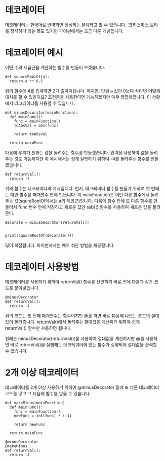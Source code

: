 # 데코레이터
데코레이터는 한국어로 번역하면 장식하는 물체라고 할 수 있습니다. '크리스마스 트리를 장식하다'라는 뜻도 있지만 파이썬에서는 조금 다른 개념입니다.

# 데코레이터 예시
어떤 수의 제곱근을 계산하는 함수를 만들어 보겠습니다.

```
def squareRootOf(a):
  return a ** 0.5
```

위의 함수에 4를 입력하면 2가 출력이됩니다. 하지만, 만일 a 값이 0보다 작다면 어떻게 대처를 할 수 있을까요? 조건문을 사용한다면 가능하겠지만 매우 복잡해집니다. 이 상황에서 데코레이터를 사용할 수 있습니다.

```
def minusDecorator(mainFunction):
  def mainFunc():
    func = mainFunction()
    toAbsVal = abs(func)

    return toAbsVal

  return mainFunc
```

다음에 우리가 원하는 값을 돌려주는 함수를 만들겠습니다. 입력을 사용하여 값을 돌려주는 것도 가능하지만 이 예시에서는 쉽게 설명하기 위하여 -4를 돌려주는 함수를 만들겠습니다.

```
def returnVal():
  return -4
```

위의 함수는 데코레이터의 예시입니다. 먼저, 데코레이터 함수를 만들기 위하여 첫 번째는 매인 함수를 매개변수 안에 만듭니다. 이 mainFunction은 어떤 다른 함수에서 돌려주는 값(squreRootOf에서는 a의 제곱근)입니다. 다음에 함수 안에 또 다른 함수를 만들어서 func 변수 안에 저장하고 새로운 값인 asb)() 함수를 사용하여 새로운 값을 돌려준다.

```
decorate = minusDecorator(returnVal())


print(squareRootOf(decorate()))
```

많이 복잡합니다. 파이썬에서는 매우 쉬운 방법을 제공합니다.

# 데코레이터 사용방법
데코레이터를 사용하기 위하여 returnVal() 함수를 선언하기 바로 전에 다음과 같은 코드를 붙여넣습니다.

```
@minusDecorator
def returnVal():
  return -4
```

위의 코드는 첫 번째 매개변수는 함수이지만 @를 하면 바로 다음에 나오는 코드의 절대값이 돌려줍니다. returnVal()에서 돌려주는 절대값을 계산하기 위하여 쉽게 returnVal() 함수만 사용하면 됩니다.

원래는 minusDecorator(returnVal())을 사용하여 절대값을 계산하지만 @를 사용하면 바로 returnVal()을 실행해도 데코레이터에 있는 함수가 실행되어 절대값을 출력할 수 있습니다.

# 2개 이상 데코레이터
데코레이터를 2개 이상 사용하기 위하여 @minusDecorator 밑에 또 다른 데코레이터 코드를 넣고 그 다음에 함수를 넣을 수 있습니다.

```
def makeMinus(mainFunction):
  def mainFunc():
    func = mainFunction()
    newFunc = int(func) * (-1)

    return newFunc

  return mainFunc

@minusDecorator
@makeMinus
def returnVal():
  return -4
```

